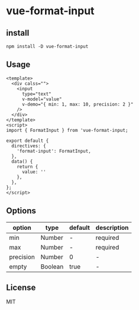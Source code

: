 # vue-format-input

## install

```shell
npm install -D vue-format-input
```

## Usage

```vue
<template>
  <div calss="">
    <input
      type="text"
      v-model="value"
      v-demo="{ min: 1, max: 10, precision: 2 }"
    />
  </div>
</template>
<script>
import { FormatInput } from 'vue-format-input;

export default {
  directives: {
    'format-input': FormatInput,
  },
  data() {
    return {
      value: ''
    },
  },
};
</script>
```

## Options

| option    | type    | default | description |
| --------- | ------- | ------- | ----------- |
| min       | Number  | -       | required    |
| max       | Number  | -       | required    |
| precision | Number  | 0       | -           |
| empty     | Boolean | true    | -           |

## License

MIT
